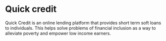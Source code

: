 # Quick credit
Quick Credit is an online lending platform that provides short term soft loans to individuals. This
helps solve problems of financial inclusion as a way to alleviate poverty and empower low
income earners.
